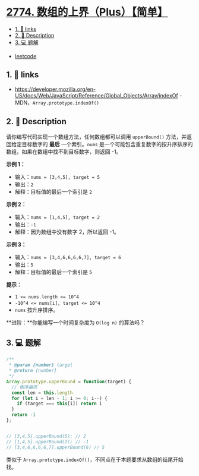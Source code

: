 # [2774. 数组的上界（Plus）【简单】](https://github.com/Tdahuyou/leetcode/tree/main/2774.%20%E6%95%B0%E7%BB%84%E7%9A%84%E4%B8%8A%E7%95%8C%EF%BC%88Plus%EF%BC%89%E3%80%90%E7%AE%80%E5%8D%95%E3%80%91)

<!-- region:toc -->
- [1. 🔗 links](#1--links)
- [2. 📝 Description](#2--description)
- [3. 💻 题解](#3--题解)
<!-- endregion:toc -->



- [leetcode](https://leetcode.cn/problems/array-upper-bound)

## 1. 🔗 links

- https://developer.mozilla.org/en-US/docs/Web/JavaScript/Reference/Global_Objects/Array/indexOf - MDN，`Array.prototype.indexOf()`

## 2. 📝 Description

请你编写代码实现一个数组方法，任何数组都可以调用 `upperBound()` 方法，并返回给定目标数字的 **最后** 一个索引。`nums` 是一个可能包含重复数字的按升序排序的数组。如果在数组中找不到目标数字，则返回 -1。

**示例 1：**

- 输入：`nums = [3,4,5], target = 5`
- 输出：`2`
- 解释：目标值的最后一个索引是 `2`

**示例 2：**

- 输入：`nums = [1,4,5], target = 2`
- 输出：`-1`
- 解释：因为数组中没有数字 2，所以返回 -1。

**示例 3：**

- 输入：`nums = [3,4,6,6,6,6,7], target = 6`
- 输出：`5`
- 解释：目标值的最后一个索引是 `5`

**提示：**

- `1 <= nums.length <= 10^4`
- `-10^4 <= nums[i], target <= 10^4`
- `nums` 按升序排序。

**进阶：**你能编写一个时间复杂度为 `O(log n)` 的算法吗？

## 3. 💻 题解

```javascript
/**
 * @param {number} target
 * @return {number}
 */
Array.prototype.upperBound = function(target) {
  // 倒序遍历
  const len = this.length
  for (let i = len - 1; i >= 0; i--) {
    if (target === this[i]) return i
  }
  return -1
};


// [3,4,5].upperBound(5); // 2
// [1,4,5].upperBound(2); // -1
// [3,4,6,6,6,6,7].upperBound(6) // 5
```

类似于 `Array.prototype.indexOf()`，不同点在于本题要求从数组的结尾开始找。


